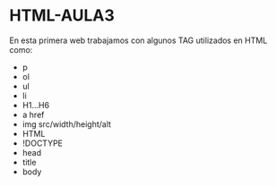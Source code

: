 # HTML-AULA3
En esta primera web trabajamos con algunos TAG utilizados en HTML como:
- p
- ol
- ul
- li
- H1...H6
- a href
- img src/width/height/alt
- HTML
- !DOCTYPE
- head
- title
- body   
